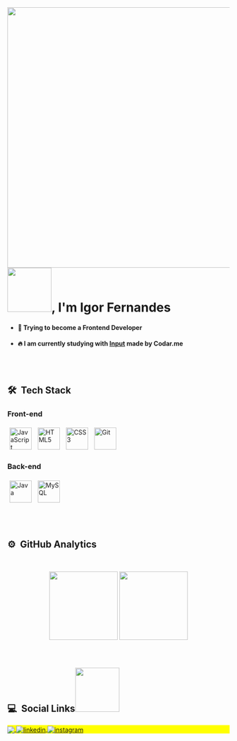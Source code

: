  
<img align="right" height="590em" src="https://raw.githubusercontent.com/gist/fnsigor/d1bdee38801cfc9a1508e3cfd6d2fbde/raw/7c96704c34a96f6ca25dd70b774c74e5a14edd32/githubcard.svg"/>
<h1 align="left"><img src="https://media.giphy.com/media/IcpFUnxQ4F8tYSuE8u/giphy.gif" height="100px">, I'm Igor Fernandes</h1>

 - <h4>🎯 Trying to become a Frontend Developer</h4>
 - <h4>🔥 I am currently studying with <a href="https://codar.me/input">Input<a> made by Codar.me</h4>
 

<br><br>

## 🛠 &nbsp;Tech Stack
   
<div align="left">
   
   ### Front-end
   
   <img style="margin: 5px" src="https://profilinator.rishav.dev/skills-assets/javascript-original.svg" alt="JavaScript" height="50" /> 
   <img style="margin: 5px" src="https://profilinator.rishav.dev/skills-assets/html5-original-wordmark.svg" alt="HTML5" height="50" />  
   <img style="margin: 5px" src="https://profilinator.rishav.dev/skills-assets/css3-original-wordmark.svg" alt="CSS3" height="50" />   
   <img style="margin: 5px" src="https://profilinator.rishav.dev/skills-assets/git-scm-icon.svg" alt="Git" height="50" />
 </div>


<div align="left">
   
   ### Back-end  
   
   <img style="margin: 5px" src="https://profilinator.rishav.dev/skills-assets/java-original-wordmark.svg" alt="Java" height="50" />
   <img style="margin: 5px" src="https://profilinator.rishav.dev/skills-assets/mysql-original-wordmark.svg" alt="MySQL" height="50" />      
</div>


<br><br>

## ⚙️ &nbsp;GitHub Analytics
<br>
<p align="center">
   <img height="155em" src="https://github-readme-stats.vercel.app/api?username=fnsigor&show_icons=true&theme=ocean_dark&include_all_commits=true&count_private=true"/>
   <img height="155em" src="https://github-readme-stats.vercel.app/api/top-langs/?username=fnsigor&layout=compact&langs_count=7&theme=ocean_dark"/>
</p>

<br>

## 💻 &nbsp;Social Links<img src="https://media.giphy.com/media/iqa1oMEDG0wf0fgY2s/giphy.gif" height="100px">

<p align="left" style="background:yellow">
   <a href = "mailto:igorfernamdez@gmail.com">
    <img align="center" src="https://img.shields.io/badge/-igorfernamdez@gmail.com-05122A?style=flat&logo=gmail" target="_blank">
  </a>
  <a href="https://www.linkedin.com/in/fnsigor" target="_blank">
    <img align="center" src="https://img.shields.io/badge/-Igor Fernandes-05122A?style=flat&logo=linkedin" alt="linkedin"/>
  </a>
  <a href="https://instagram.com/fnsigor" target="_blank">
    <img align="center" src="https://img.shields.io/badge/-fnsigor-05122A?style=flat&logo=instagram" alt="instagram"/>
  </a>
</p>


